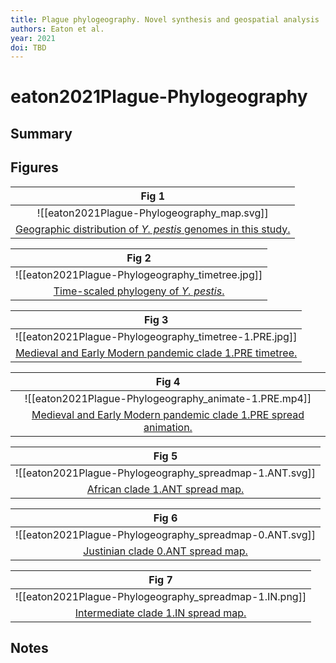 ```yaml
---
title: Plague phylogeography. Novel synthesis and geospatial analysis
authors: Eaton et al.
year: 2021
doi: TBD
---
```


# eaton2021Plague-Phylogeography

## Summary

## Figures

|                                                Fig 1                                                 |
|:----------------------------------------------------------------------------------------------------:|
|                             ![[eaton2021Plague-Phylogeography_map.svg]]                              |
| [Geographic distribution of <i>Y. pestis</i> genomes in this study.](eaton2021Plague-Phylogeography) |

|                                                Fig 2                                                 |
|:----------------------------------------------------------------------------------------------------:|
|                             ![[eaton2021Plague-Phylogeography_timetree.jpg]]                              |
| [Time-scaled phylogeny of <i>Y. pestis</i>. ](eaton2021Plague-Phylogeography) |

|                                                Fig 3                                                 |
|:----------------------------------------------------------------------------------------------------:|
|                             ![[eaton2021Plague-Phylogeography_timetree-1.PRE.jpg]]                              |
| [Medieval and Early Modern  pandemic clade 1.PRE timetree. ](eaton2021Plague-Phylogeography) |

|                                                Fig 4                                                 |
|:----------------------------------------------------------------------------------------------------:|
|   ![[eaton2021Plague-Phylogeography_animate-1.PRE.mp4]]                              |
| [Medieval and Early Modern  pandemic clade 1.PRE spread animation. ](eaton2021Plague-Phylogeography) |

| Fig 5 |
|:-----:|
|  ![[eaton2021Plague-Phylogeography_spreadmap-1.ANT.svg]]                            |
| [African  clade 1.ANT spread map. ](eaton2021Plague-Phylogeography) |

| Fig 6 |
|:-----:|
|  ![[eaton2021Plague-Phylogeography_spreadmap-0.ANT.svg]]                            |
| [Justinian clade 0.ANT spread map. ](eaton2021Plague-Phylogeography) |

| Fig 7 |
|:-----:|
| ![[eaton2021Plague-Phylogeography_spreadmap-1.IN.png]] |
| [Intermediate clade 1.IN spread map. ](eaton2021Plague-Phylogeography) |


## Notes
